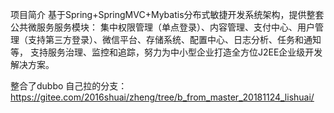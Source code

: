 项目简介
基于Spring+SpringMVC+Mybatis分布式敏捷开发系统架构，提供整套公共微服务服务模块：
集中权限管理（单点登录）、内容管理、支付中心、用户管理（支持第三方登录）、微信平台、存储系统、配置中心、日志分析、任务和通知等，
支持服务治理、监控和追踪，努力为中小型企业打造全方位J2EE企业级开发解决方案。



整合了dubbo
自己拉的分支：
https://gitee.com/2016shuai/zheng/tree/b_from_master_20181124_lishuai/